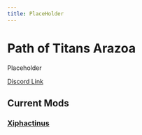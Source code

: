 ```yaml
---
title: PlaceHolder
---
```


# Path of Titans Arazoa

Placeholder

[Discord Link](#)

## Current Mods

### [Xiphactinus](./Path-of-Titans-ArazoaXiph)
